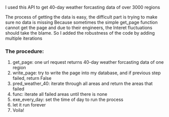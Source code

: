 I used this API to get 40-day weather forcasting data of over 3000 regions

The process of getting the data is easy, the difficult part is trying to make sure no data is missing
Because sometimes the simple get_page function cannot get the page and due to their engineers, the Interet fluctuations should take the blame.
So I added the robustness of the code by adding multiple iterations

### The procedure:
1. get_page: one url request returns 40-day weather forcasting data of one region
1. write_page: try to write the page into my database, and if previous step failed, return False  
1. pred_weather_40: iterate through all areas and return the areas that failed
1. func: iterate all failed areas until there is none
1. exe_every_day: set the time of day to run the process
1. let it run forever
1. Voila!
